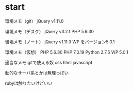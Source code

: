 # start

環境メモ（git）
jQuery v1.11.0

環境メモ（デスク）
jQuery v3.2.1
PHP 5.6.30

環境メモ（ノート）
jQuery v1.11.0
WP をバージョン5.0.1

環境メモ（仮想）
PHP 5.6.30 
PHP 7.0.19
Python 2.7.5
WP 5.0.1

適当なメモ
gitで使える奴
css
html
javascript

動的なサーバ系とかは無理っぽい

rubyは触りたいけどいい
